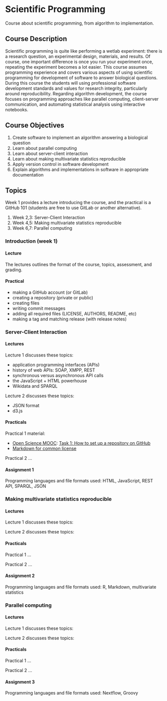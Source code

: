 # Scientific Programming
Course about scientific programming, from algorithm to implementation.

## Course Description

Scientific programming is quite like performing a wetlab experiment: there is a
research question, an experimental design, materials, and results. Of course,
one important difference is once you run your experiment once, repeating the
experiment becomes a lot easier. This course assumes programming experience
and covers various aspects of using scientific programming for development
of software to answer biological questions. During this course the students will
using professional software development standards and values for research
integrity, particularly around reproducibility. Regarding algorithm development,
the course focuses on programming approaches like parallel computing,
client-server communication, and automating statistical analysis using
interactive notebooks.


## Course Objectives

1. Create software to implement an algorithm answering a biological question
2. Learn about parallel computing
3. Learn about server-client interaction
4. Learn about making multivariate statistics reproducible
5. Apply version control in software development
6. Explain algorithms and implementations in software in appropriate
   documentation

## Topics

Week 1 provides a lecture introducing the course, and the practical
is a GitHub 101 (students are free to use GitLab or another alternative).

1. Week 2,3: Server-Client Interaction
2. Week 4,5: Making multivariate statistics reproducible
3. Week 6,7: Parallel computing

### Introduction (week 1)

#### Lecture

The lectures outlines the format of the course, topics, assessment,
and grading.

#### Practical

* making a GitHub account (or GitLab)
* creating a repository (private or public)
* creating files
* writing commit messages
* adding all required files (LICENSE, AUTHORS, README, etc)
* making a tag and matching release (with release notes)

### Server-Client Interaction

#### Lectures

Lecture 1 discusses these topics:

* application programming interfaces (APIs)
* history of web APIs: SOAP, XMPP, REST
* synchronous versus asynchronous API calls
* the JavaScript + HTML powerhouse
* Wikidata and SPARQL

Lecture 2 discusses these topics:

* JSON format
* d3.js

#### Practicals

Practical 1 material:

* [Open Science MOOC](https://opensciencemooc.eu/): [Task 1: How to set up a repository on GitHub](https://github.com/OpenScienceMOOC/Module-5-Open-Research-Software-and-Open-Source/blob/master/content_development/Task_1.md)
* [Markdown for common license](https://github.com/IQAndreas/markdown-licenses)

Practical 2 ...

#### Assignment 1

Programming languages and file formats used: HTML, JavaScript, REST API, SPARQL, JSON

### Making multivariate statistics reproducible

#### Lectures

Lecture 1 discusses these topics:

Lecture 2 discusses these topics:

#### Practicals

Practical 1 ...

Practical 2 ...

#### Assignment 2

Programming languages and file formats used: R, Markdown, multivariate statistics

### Parallel computing

#### Lectures

Lecture 1 discusses these topics:

Lecture 2 discusses these topics:

#### Practicals

Practical 1 ...

Practical 2 ...

#### Assignment 3

Programming languages and file formats used: Nextflow, Groovy
